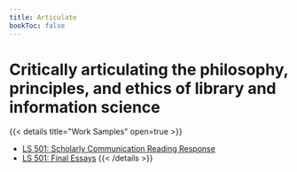 ```yaml
---
title: Articulate
bookToc: false
---
```


# Critically articulating the philosophy, principles, and ethics of library and information science

{{< details title="Work Samples" open=true >}}

- [LS 501: Scholarly Communication Reading Response](ls501readingresponse.pdf)
- [LS 501: Final Essays](ls501final.pdf)
  {{< /details >}}
